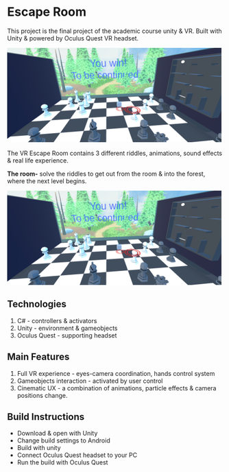 # Escape Room

This project is the final project of the academic course unity & VR.
Built with Unity & powered by Oculus Quest VR headset.

<img src="https://github.com/BenHurCreations/EscapeRoom/blob/main/Escape%20Room%20Win.PNG" alt="You Win!" width="500" height="220"/>

The VR Escape Room contains 3 different riddles, animations, sound effects & real life experience.

**The room-** solve the riddles to get out from the room & into the forest, where the next level begins.

<img src="https://github.com/BenHurCreations/EscapeRoom/blob/main/Escape%20Room%20Win.PNG" alt="You Win!" width="500" height="220"/>

## Technologies
1. C# - controllers & activators
2. Unity - environment & gameobjects
3. Oculus Quest - supporting headset

## Main Features
1. Full VR experience - eyes-camera coordination, hands control system
2. Gameobjects interaction - activated by user control
3. Cinematic UX - a combination of animations, particle effects & camera positions change.

## Build Instructions
- Download & open with Unity
- Change build settings to Android
- Build with unity
- Connect Oculus Quest headset to your PC
- Run the build with Oculus Quest
